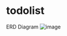 # todolist



ERD Diagram
![image](https://github.com/yuguri76/todolist/assets/97787677/63e96db1-89dd-4769-953d-096355bd5a85)
